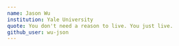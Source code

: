 ```yaml
---
name: Jason Wu
institution: Yale University
quote: You don't need a reason to live. You just live.
github_user: wu-json
---
```

